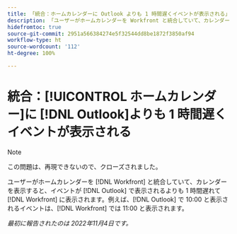 ```yaml
---
title: 「統合：ホームカレンダーに Outlook よりも 1 時間遅くイベントが表示される」
description: 「ユーザーがホームカレンダーを Workfront と統合していて、カレンダーを表示すると、イベントが Outlook で表示されるよりも 1 時間遅れて Workfront に表示されます。例えば、Outlook で 10:00 と表示されるイベントは、Workfront では 11:00 と表示されます。」
hidefromtoc: true
source-git-commit: 2951a566384274e5f32544dd8be1872f3850af94
workflow-type: ht
source-wordcount: '112'
ht-degree: 100%

---
```



# 統合：[!UICONTROL ホームカレンダー]に [!DNL Outlook]よりも 1 時間遅くイベントが表示される

>[!NOTE]
>
>この問題は、再現できないので、クローズされました。

ユーザーがホームカレンダーを [!DNL Workfront] と統合していて、カレンダーを表示すると、イベントが [!DNL Outlook] で表示されるよりも 1 時間遅れて [!DNL Workfront] に表示されます。例えば、[!DNL Outlook] で 10:00 と表示されるイベントは、[!DNL Workfront] では 11:00 と表示されます。

_最初に報告されたのは 2022年11月4日です。_

